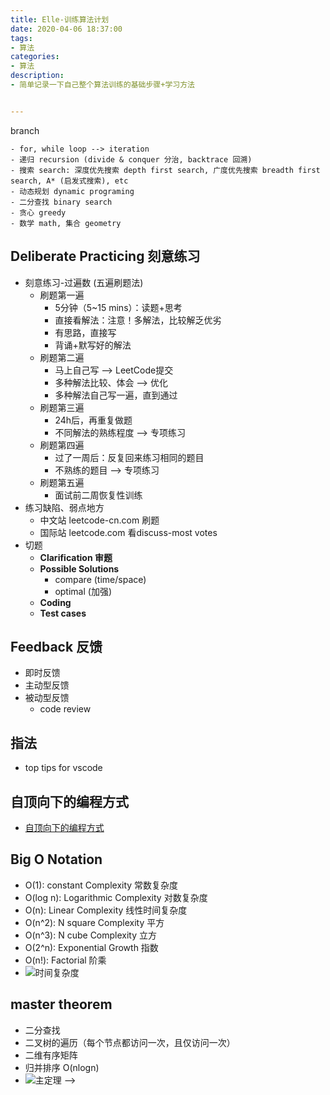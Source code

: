 ```yaml
---
title: Elle-训练算法计划
date: 2020-04-06 18:37:00
tags: 
- 算法
categories:
- 算法
description:
- 简单记录一下自己整个算法训练的基础步骤+学习方法


---
```




<style  type="text/css">
.lx-entry a {
    color: #191919;
    padding: 2px 0 1px 0;
    text-decoration: none;
    background-image: linear-gradient( transparent 0%, transparent calc(50% - 9px), rgba(247,65,65,.761) calc(50% - 9px), rgba(247,65,65,.761) 100% );
    transition: background-position 120ms ease-in-out, padding 120ms ease-in-out;
    background-size: 100% 200%;
    background-position: 0 0;
    word-break: break-word;
}

.lx-entry a:hover {
  background-image: linear-gradient( transparent 0%, transparent calc(50% - 9px), rgba(247,65,65,.761) calc(50% - 9px), rgba(247,65,65,.761) 100% );
  background-position: 0 100%;
}

.post-button a:hover {
  background-image: linear-gradient( transparent 0%, transparent calc(50% - 9px), transparent calc(50% - 9px), transparent 100% ) !important;
  background-position: 0 100% !important;
  outline: none !important;
  text-decoration: none !important;
}
</style>


<!-- ## 写在前面
- 简单记录一下自己整个算法训练的基础步骤+学习方法
- 主要的数据结构和算法会单开文档来写 -->

<!-- more -->
<!-- ## Chunk it up 切碎知识点
- 数据结构
	- 一维数据结构
		- 基础：数组 array(string), 链表 linked list
		- 高级：栈 stack, 队列 queue, 双端队列 deque, 集合 set, 映射 map (hash or map), etc
	- 二维数据结构
		- 一维泛化
		- 基础：树 tree，图 graph
		- 高级：二叉搜索树 binary search tree (red-black tree, AVL)，堆 heap, 并查集 disjoint set, 字典树 trie, etc
	- 特殊数据结构
		-  位运算 bitwise, 布隆过滤器 bloom filter
		-  LRU Cache
- 算法
	- if-else, switch --> branch
	- for, while loop --> iteration
	- 递归 recursion (divide & conquer 分治, backtrace 回溯)
	- 搜索 search: 深度优先搜索 depth first search, 广度优先搜索 breadth first search, A* (启发式搜索), etc
	- 动态规划 dynamic programing
	- 二分查找 binary search
	- 贪心 greedy
	- 数学 math, 集合 geometry

## Deliberate Practicing 刻意练习
- 刻意练习-过遍数 (五遍刷题法)
	- 刷题第一遍
		- 5分钟（5~15 mins）：读题+思考
		- 直接看解法：注意！多解法，比较解乏优劣
		- 有思路，直接写
		- 背诵+默写好的解法
	- 刷题第二遍
		- 马上自己写 --> LeetCode提交
		- 多种解法比较、体会 --> 优化
		- 多种解法自己写一遍，直到通过
	- 刷题第三遍
		- 24h后，再重复做题
		- 不同解法的熟练程度 --> 专项练习
	- 刷题第四遍
		- 过了一周后：反复回来练习相同的题目
		- 不熟练的题目 --> 专项练习
	- 刷题第五遍
		- 面试前二周恢复性训练
- 练习缺陷、弱点地方
	- 中文站 leetcode-cn.com 刷题
	- 国际站 leetcode.com 看discuss-most votes
- 切题
	- **Clarification 审题**
	- **Possible Solutions**
		- compare (time/space)
		- optimal (加强)
	- **Coding**
	- **Test cases**

## Feedback 反馈
- 即时反馈
- 主动型反馈
- 被动型反馈
	- code review

## 指法
- top tips for vscode

## 自顶向下的编程方式
- [自顶向下的编程方式](http://markhneedham.com/blog/2008/09/15/clean-code-book-review/)

## Big O Notation
- O(1): constant Complexity 常数复杂度
- O(log n): Logarithmic Complexity 对数复杂度
- O(n): Linear Complexity 线性时间复杂度
- O(n^2): N square Complexity 平方
- O(n^3): N cube Complexity 立方
- O(2^n): Exponential Growth 指数
- O(n!): Factorial 阶乘
- ![时间复杂度](http://p0.meituan.net/myvideodistribute/c88294c6a8b88448ae14e2914c7bbfd2337181.png)

## master theorem
- 二分查找
- 二叉树的遍历（每个节点都访问一次，且仅访问一次）
- 二维有序矩阵
- 归并排序 O(nlogn)
- ![主定理](http://p1.meituan.net/myvideodistribute/5b978d58635ea2e9233ea5e502ab706f246540.png) -->